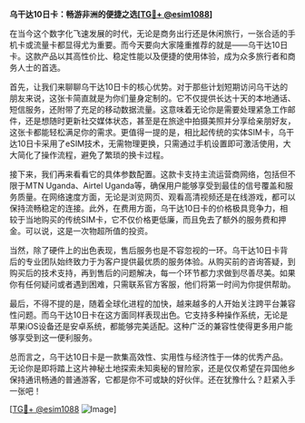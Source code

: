 **乌干达10日卡：畅游非洲的便捷之选[[TG💪+ @esim1088](https://t.me/s/esim1088)]**

在当今这个数字化飞速发展的时代，无论是商务出行还是休闲旅行，一张合适的手机卡或流量卡都显得尤为重要。而今天要向大家隆重推荐的就是——乌干达10日卡。这款产品以其高性价比、稳定性能以及便捷的使用体验，成为众多旅行者和商务人士的首选。

首先，让我们来聊聊乌干达10日卡的核心优势。对于那些计划短期访问乌干达的朋友来说，这张卡简直就是为你们量身定制的。它不仅提供长达十天的本地通话、短信服务，还附带了充足的移动数据流量。这意味着无论你是需要处理紧急工作邮件，还是想随时更新社交媒体状态，甚至是在旅途中拍摄美照并分享给亲朋好友，这张卡都能轻松满足你的需求。更值得一提的是，相比起传统的实体SIM卡，乌干达10日卡采用了eSIM技术，无需物理更换，只需通过手机设置即可激活使用，大大简化了操作流程，避免了繁琐的换卡过程。

接下来，我们再来看看它的具体参数配置。这款卡支持主流运营商网络，包括但不限于MTN Uganda、Airtel Uganda等，确保用户能够享受到最佳的信号覆盖和服务质量。在网络速度方面，无论是浏览网页、观看高清视频还是在线游戏，都可以保持流畅稳定的连接。此外，在费用方面，乌干达10日卡的价格极具竞争力，相较于当地购买的传统SIM卡，它不仅价格更低廉，而且免去了额外的服务费和押金。可以说，这是一次物超所值的投资。

当然，除了硬件上的出色表现，售后服务也是不容忽视的一环。乌干达10日卡背后的专业团队始终致力于为客户提供最优质的服务体验。从购买前的咨询答疑，到购买后的技术支持，再到售后的问题解决，每一个环节都力求做到尽善尽美。如果你有任何疑问或者遇到困难，只需联系官方客服，他们将第一时间为你提供帮助。

最后，不得不提的是，随着全球化进程的加快，越来越多的人开始关注跨平台兼容性问题。而乌干达10日卡在这方面同样表现出色。它支持多种操作系统，无论是苹果iOS设备还是安卓系统，都能够完美适配。这种广泛的兼容性使得更多用户能够享受到这一便利服务。

总而言之，乌干达10日卡是一款集高效性、实用性与经济性于一体的优秀产品。无论你是即将踏上这片神秘土地探索未知奥秘的冒险家，还是仅仅希望在异国他乡保持通讯畅通的普通游客，它都是你不可或缺的好伙伴。还在犹豫什么？赶紧入手一张吧！

[[TG💪+ @esim1088](https://t.me/s/esim1088) ![Image](https://i.postimg.cc/4NQfJmqS/Snipaste-2025-05-13-00-14-12.png)]
